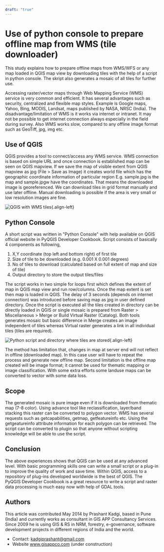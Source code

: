 ```yaml
---
draft: "true"
---
```


# Use of python console to prepare offline map from WMS (tile downloader)

This study explains how to prepare offline maps from WMS/WFS or any map
loaded in QGIS map view by downloading tiles with the help of a script
in python console. The skript also generates a mosaic of all tiles for
further use.

Accessing raster/vector maps through Web Mapping Service (WMS) service
is very common and efficient. It has several advantages such as
security, centralized and flexible map styles. Example is Google maps,
Yahoo, Bing, MODIS, Landsat, maps published by NASA, NRSC (India). The
disadvantage/limitation of WMS is it works via internet or intranet. It
may not be possible to get internet connection always especially in the
field during survey. Also WMS works slow, compared to any offline image
format such as GeoTiff, jpg, img etc.

## Use of QGIS

QGIS provides a tool to connect/access any WMS service. WMS connection
is based on simple URL and once connection is established map can be
seen on QGIS mapview. If we save the map of visible extent from QGIS
mapview as jpg (File \> Save as Image) it creates world file which has
the geographic coordinate information of particular region E.g.
sample.jpg is the map and sample.jpgw have the coordinates. That means
the downloaded image is georeferenced. We can download tiles in grid
format manually and use later offline. Manual downloading is possible if
the area is very small or low resolution images are fine.

![QGIS with WMS tiles](./images/india_pune1.png){.align-left}

## Python Console

A short script was written in "Python Console" with help available on
QGIS official website in PyQGIS Developer Cookbook. Script consists of
basically 4 components as following,

1.  X,Y coordinate (top left and bottom right) of first tile
2.  Size of tile to be downloaded (e.g. 0.001 X 0.001 degrees)
3.  No of tiles to download (calculated based on full extent of map and
    size of tile)
4.  Output directory to store the output tiles/files

The script works in two simple for loops first which defines the extent
of map in QGIS map view and run row/columns. Once the map extent is set
then map is loaded in QGIS. The delay of 3 seconds (depends on internet
connection) was introduced before saving map as jpg in user defined
directory. Once the script is executed all the tiles created in
directory can be directly loaded in QGIS or single mosaic is prepared
from Raster \> Miscellaneous \> Merge or Build Virtual Raster (Catalog).
Both tools generates mosaic but basic difference in Merge creates an
image independent of tiles whereas Virtual raster generates a link in
all individual tiles (tiles are required).

![Python script and directory where tiles are
stored](./images/india_pune2.png){.align-left}

The method has limitation that, changes in map at server end will not
reflect in offline (downloaded map). In this case user will have to
repeat the process and generate new offline map. Second limitation is
the offline map created will be image format; it cannot be used for
thematic mapping or image classification. With some extra efforts some
landuse maps can be converted to vector with some data loss.

## Scope

The generated mosaic is pure image even if it is downloaded from
thematic map (7-8 color). Using advance tool like reclassification,
layer/band stacking this raster can be converted to polygon vector. WMS
has several requests such as getcapabilities, getmap, getfeatureinfo
etc. Using the getgeatureinfo attribute information for each polygon can
be retrieved. The script can be converted to plugin so that anyone
without scripting knowledge will be able to use the script.

## Conclusion

The above experiences shows that QGIS can be used at any advanced level.
With basic programming skills one can write a small script or a plug-in
to improve the quality of work and save time. Within QGIS, access to a
repository of plug-ins developed worldwide is the best of QGIS. The
PyQGIS Developer Cookbook is a great resource to write a script and
raster data processing is much easy now with help of GDAL tools.

## Authors

This article was contributed May 2014 by Prashant Kadgi, based in Pune
(India) and currently works as consultant in GIS APP Consultancy
Services. Since 2009 he is using GIS & RS in NRM, forestry,
e-governance, software development projects in different regions of
India and the world.

-   Contact: <kadgiprashant@gmail.com>
-   Website www.gisappco.com (under construction)
